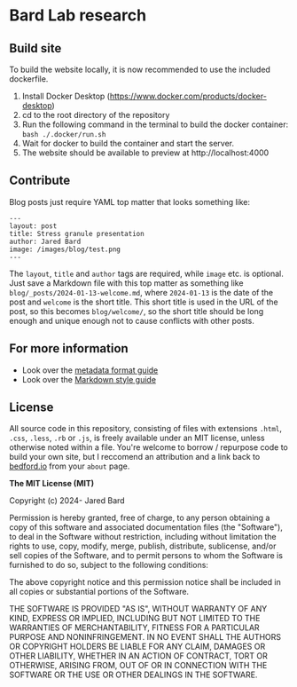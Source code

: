 # Bard Lab research

## Build site

To build the website locally, it is now recommended to use the included dockerfile.

1. Install Docker Desktop (https://www.docker.com/products/docker-desktop)
2. cd to the root directory of the repository
3. Run the following command in the terminal to build the docker container:
```bash ./.docker/run.sh```
4. Wait for docker to build the container and start the server.
5. The website should be available to preview at http://localhost:4000

## Contribute

Blog posts just require YAML top matter that looks something like:

```
---
layout: post
title: Stress granule presentation
author: Jared Bard
image: /images/blog/test.png
---
```

The `layout`, `title` and `author` tags are required, while `image` etc. is optional.  Just save a Markdown file with this top matter as something like `blog/_posts/2024-01-13-welcome.md`, where `2024-01-13` is the date of the post and `welcome` is the short title.  This short title is used in the URL of the post, so this becomes `blog/welcome/`, so the short title should be long enough and unique enough not to cause conflicts with other posts.

## For more information

* Look over the [metadata format guide](http://bardlab.org/guide/format/)
* Look over the [Markdown style guide](http://bardlab.org/guide/style/)

## License

All source code in this repository, consisting of files with extensions `.html`, `.css`, `.less`, `.rb` or `.js`, is freely available under an MIT license, unless otherwise noted within a file. You're welcome to borrow / repurpose code to build your own site, but I reccomend an  attribution and a link back to [bedford.io](http://bedford.io) from your `about` page.

**The MIT License (MIT)**

Copyright (c) 2024- Jared Bard

Permission is hereby granted, free of charge, to any person obtaining a copy of this software and associated documentation files (the "Software"), to deal in the Software without restriction, including without limitation the rights to use, copy, modify, merge, publish, distribute, sublicense, and/or sell copies of the Software, and to permit persons to whom the Software is furnished to do so, subject to the following conditions:

The above copyright notice and this permission notice shall be included in all copies or substantial portions of the Software.

THE SOFTWARE IS PROVIDED "AS IS", WITHOUT WARRANTY OF ANY KIND, EXPRESS OR IMPLIED, INCLUDING BUT NOT LIMITED TO THE WARRANTIES OF MERCHANTABILITY, FITNESS FOR A PARTICULAR PURPOSE AND NONINFRINGEMENT. IN NO EVENT SHALL THE AUTHORS OR COPYRIGHT HOLDERS BE LIABLE FOR ANY CLAIM, DAMAGES OR OTHER LIABILITY, WHETHER IN AN ACTION OF CONTRACT, TORT OR OTHERWISE, ARISING FROM, OUT OF OR IN CONNECTION WITH THE SOFTWARE OR THE USE OR OTHER DEALINGS IN THE SOFTWARE.
